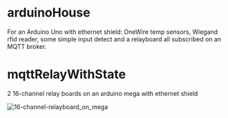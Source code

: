 # arduinoHouse
For an Arduino Uno with ethernet shield:
OneWire temp sensors, Wiegand rfid reader, some simple input detect and a relayboard all subscribed on an MQTT broker.

# mqttRelayWithState
2 16-channel relay boards on an arduino mega with ethernet shield

![16-channel-relayboard_on_mega](https://cloud.githubusercontent.com/assets/13959340/24881372/da771ec8-1e3d-11e7-9f09-d21f6bddab4c.jpg)
